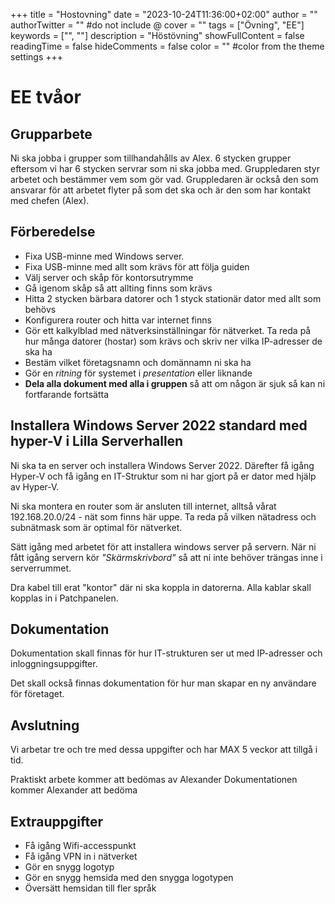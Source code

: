 +++
title = "Hostovning"
date = "2023-10-24T11:36:00+02:00"
author = ""
authorTwitter = "" #do not include @
cover = ""
tags = ["Övning", "EE"]
keywords = ["", ""]
description = "Höstövning"
showFullContent = false
readingTime = false
hideComments = false
color = "" #color from the theme settings
+++

# EE tvåor

## Grupparbete
Ni ska jobba i grupper som tillhandahålls av Alex. 6 stycken grupper eftersom vi har 6 stycken servrar som ni ska jobba med. Gruppledaren styr arbetet och bestämmer vem som gör vad. Gruppledaren är också den som ansvarar för att arbetet flyter på som det ska och är den som har kontakt med chefen (Alex).

## Förberedelse

- Fixa USB-minne med Windows server.
- Fixa USB-minne med allt som krävs för att följa guiden
- Välj server och skåp för kontorsutrymme
- Gå igenom skåp så att allting finns som krävs
- Hitta 2 stycken bärbara datorer och 1 styck stationär dator med allt som behövs
- Konfigurera router och hitta var internet finns
- Gör ett kalkylblad med nätverksinställningar för nätverket. Ta reda på hur många datorer (hostar) som krävs och skriv ner vilka IP-adresser de ska ha
- Bestäm vilket företagsnamn och domännamn ni ska ha
- Gör en *ritning* för systemet i *presentation* eller liknande
- **Dela alla dokument med alla i gruppen** så att om någon är sjuk så kan ni fortfarande fortsätta

## Installera Windows Server 2022 standard med hyper-V i Lilla Serverhallen

Ni ska ta en server och installera Windows Server 2022. Därefter få igång Hyper-V och få igång en IT-Struktur som ni har gjort på er dator med hjälp av Hyper-V.

Ni ska montera en router som är ansluten till internet, alltså vårat 192.168.20.0/24 - nät som finns här uppe. Ta reda på vilken nätadress och subnätmask som är optimal för nätverket.

Sätt igång med arbetet för att installera windows server på servern.
När ni fått igång servern kör *"Skärmskrivbord"* så att ni inte behöver trängas inne i serverrummet.

Dra kabel till erat "kontor" där ni ska koppla in datorerna. Alla kablar skall kopplas in i Patchpanelen.

## Dokumentation

Dokumentation skall finnas för hur IT-strukturen ser ut med IP-adresser och inloggningsuppgifter.

Det skall också finnas dokumentation för hur man skapar en ny användare för företaget.

## Avslutning

Vi arbetar tre och tre med dessa uppgifter och har MAX 5 veckor att tillgå i tid.

Praktiskt arbete kommer att bedömas av Alexander 
Dokumentationen kommer Alexander att bedöma 

## Extrauppgifter

- Få igång Wifi-accesspunkt
- Få igång VPN in i nätverket
- Gör en snygg logotyp
- Gör en snygg hemsida med den snygga logotypen
- Översätt hemsidan till fler språk